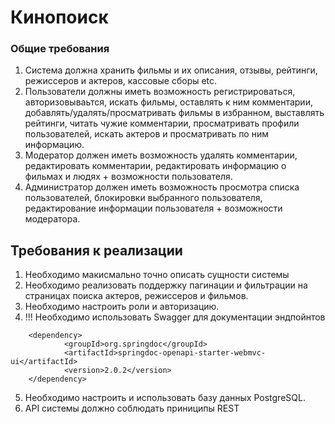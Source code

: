 # Кинопоиск

### Общие требования

1. Система должна хранить фильмы и их описания, отзывы, рейтинги, режиссеров и актеров, кассовые сборы etc.
2. Пользователи должны иметь возможность регистрироваться, авторизовываьтся, искать фильмы, оставлять к ним комментарии, добавлять/удалять/просматривать фильмы в избранном, выставлять рейтинги, читать чужие комментарии, просматривать профили пользователей, искать актеров и просматривать по ним информацию.
3. Модератор должен иметь возможность удалять комментарии, редактировать комментарии, редактировать информацию о фильмах и людях + возможности пользователя.
4. Администратор должен иметь возможность просмотра списка пользователей, блокировки выбранного пользователя, редактирование информации пользователя + возможности модератора.

## Требования к реализации

1. Необходимо макисмально точно описать сущности системы
2. Необходимо реализовать поддержку пагинации и фильтрации на страницах поиска актеров, режиссеров и фильмов.
3. Необходимо настроить роли и авторизацию.
4. !!! Необходимо использовать Swagger для документации эндпойнтов 
```
	<dependency>  
			<groupId>org.springdoc</groupId>  
			<artifactId>springdoc-openapi-starter-webmvc-ui</artifactId>  
			<version>2.0.2</version>  
	</dependency>
```	
5. Необходимо настроить и использовать базу данных PostgreSQL.
6. API системы должно соблюдать приниципы REST


